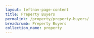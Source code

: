 ```yaml
---
layout: leftnav-page-content
title: Preperty Buyers
permalink: /property/preperty-buyers/
breadcrumb: Preperty Buyers
collection_name: property
---
```

